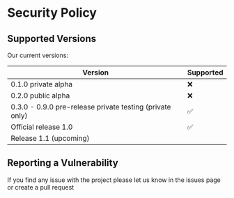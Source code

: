 # Security Policy

## Supported Versions

Our current versions: 

| Version | Supported          |
| ------- | ------------------ |
| 0.1.0 private alpha | :x:|   
| 0.2.0 public alpha   | :x:                |
| 0.3.0 - 0.9.0 pre-release private testing (private only) |:white_check_mark: |
| Official release 1.0  | :white_check_mark:              |
| Release 1.1  (upcoming)                  | 

## Reporting a Vulnerability

If you find any issue with the project please let us know in the issues page or create a pull request
